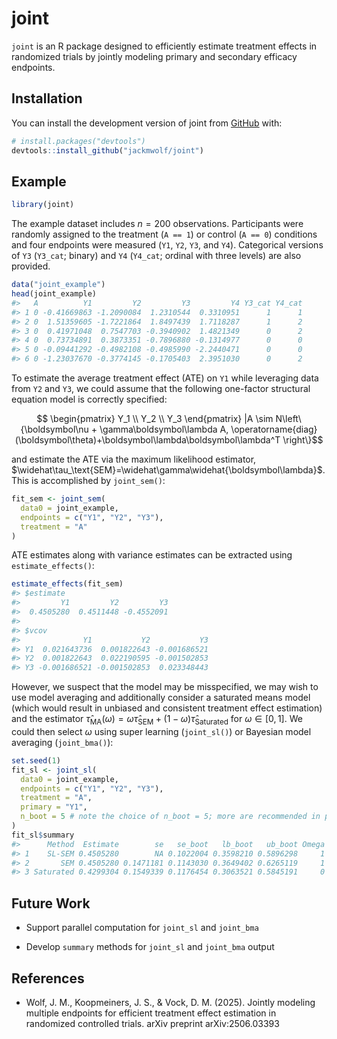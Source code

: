 
<!-- README.md is generated from README.Rmd. Please edit that file -->

# joint

<!-- badges: start -->

<!-- badges: end -->

`joint` is an R package designed to efficiently estimate treatment
effects in randomized trials by jointly modeling primary and secondary
efficacy endpoints.

## Installation

You can install the development version of joint from
[GitHub](https://github.com/) with:

``` r
# install.packages("devtools")
devtools::install_github("jackmwolf/joint")
```

## Example

``` r
library(joint)
```

The example dataset includes $`n = 200`$ observations. Participants were
randomly assigned to the treatment (`A == 1`) or control (`A == 0`)
conditions and four endpoints were measured (`Y1`, `Y2`, `Y3`, and
`Y4`). Categorical versions of `Y3` (`Y3_cat`; binary) and `Y4`
(`Y4_cat`; ordinal with three levels) are also provided.

``` r
data("joint_example")
head(joint_example)
#>   A          Y1         Y2         Y3         Y4 Y3_cat Y4_cat
#> 1 0 -0.41669863 -1.2090084  1.2310544  0.3310951      1      1
#> 2 0  1.51359605 -1.7221864  1.8497439  1.7118287      1      2
#> 3 0  0.41971048  0.7547703 -0.3940902  1.4821349      0      2
#> 4 0  0.73734891  0.3873351 -0.7896880 -0.1314977      0      0
#> 5 0 -0.09441292 -0.4982108 -0.4985990 -2.2440471      0      0
#> 6 0 -1.23037670 -0.3774145 -0.1705403  2.3951030      0      2
```

To estimate the average treatment effect (ATE) on `Y1` while leveraging
data from `Y2` and `Y3`, we could assume that the following one-factor
structural equation model is correctly specified:

``` math
 \begin{pmatrix} Y_1 \\ Y_2 \\ Y_3 \end{pmatrix} |A \sim N\left\{\boldsymbol\nu + \gamma\boldsymbol\lambda A, \operatorname{diag}(\boldsymbol\theta)+\boldsymbol\lambda\boldsymbol\lambda^T \right\}
```
and estimate the ATE via the maximum likelihood estimator,
$`\widehat\tau_\text{SEM}=\widehat\gamma\widehat{\boldsymbol\lambda}`$.
This is accomplished by `joint_sem()`:

``` r
fit_sem <- joint_sem(
  data0 = joint_example,
  endpoints = c("Y1", "Y2", "Y3"),
  treatment = "A"
)
```

ATE estimates along with variance estimates can be extracted using
`estimate_effects()`:

``` r
estimate_effects(fit_sem)
#> $estimate
#>         Y1         Y2         Y3 
#>  0.4505280  0.4511448 -0.4552091 
#> 
#> $vcov
#>              Y1           Y2           Y3
#> Y1  0.021643736  0.001822643 -0.001686521
#> Y2  0.001822643  0.022190595 -0.001502853
#> Y3 -0.001686521 -0.001502853  0.023348443
```

However, we suspect that the model may be misspecified, we may wish to
use model averaging and additionally consider a saturated means model
(which would result in unbiased and consistent treatment effect
estimation) and the estimator
$`\widehat\tau_\text{MA}(\omega)=\omega\widehat\tau_\text{SEM}+(1-\omega)\widehat\tau_\text{Saturated}`$
for $`\omega \in [0,1]`$. We could then select $`\omega`$ using super
learning (`joint_sl()`) or Bayesian model averaging (`joint_bma()`):

``` r
set.seed(1)
fit_sl <- joint_sl(
  data0 = joint_example,
  endpoints = c("Y1", "Y2", "Y3"),
  treatment = "A",
  primary = "Y1",
  n_boot = 5 # note the choice of n_boot = 5; more are recommended in practice
)
fit_sl$summary
#>      Method  Estimate        se   se_boot   lb_boot   ub_boot Omega
#> 1    SL-SEM 0.4505280        NA 0.1022004 0.3598210 0.5896298     1
#> 2       SEM 0.4505280 0.1471181 0.1143030 0.3649402 0.6265119     1
#> 3 Saturated 0.4299304 0.1549339 0.1176454 0.3063521 0.5845191     0
```

## Future Work

- Support parallel computation for `joint_sl` and `joint_bma`

- Develop `summary` methods for `joint_sl` and `joint_bma` output

## References

- Wolf, J. M., Koopmeiners, J. S., & Vock, D. M. (2025). Jointly
  modeling multiple endpoints for efficient treatment effect estimation
  in randomized controlled trials. arXiv preprint arXiv:2506.03393

